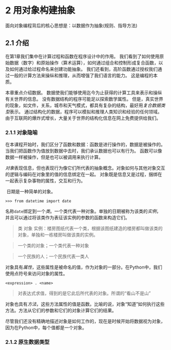 # 2 用对象构建抽象
面向对象编程背后的核心思想是：以数据作为抽象(规则、指导方法)

## 2.1 介绍
在第1章我们集中在计算过程和函数在程序设计中的作用。 我们看到了如何使用原始数据（数字）和原始操作（算术运算），如何通过组合和控制形成复合函数，以及如何通过给过程命名来创建功能抽象。 我们还看到，高阶函数通过授权我们通过一般的计算方法来操纵和推理，从而增强了我们语言的能力。 这是编程的本质。
  
本章重点介绍数据。 数据使我们能够使用迄今为止获得的计算工具来表示和操纵有关世界的信息。 没有数据结构的程序可能足以探索数学属性。 但是，真实世界的现象，如文件，关系，城市和天气模式，都具有复杂的结构，最好用*复合数据类型*表示。 通过结构化的数据，程序可以模拟和推理人类知识和经验的任何领域。 由于互联网的爆炸式增长，大量关于世界的结构化信息在网上免费提供给我们。

### 2.1.1 对象隐喻
在本课程开始时，我们区分了函数和数据：函数是进行操作的，数据是被操作的。 当我们把函数作为值放到数据中去时，我们承认数据也可以有行为。 函数可以像数据一样被操作，但是也可以被调用来执行计算。
  
*对象*表现信息，但也表现行为像它们所代表的抽象概念。对象如何与其他对象交互的逻辑与编码在对象里的值的信息绑定在一起。 对象既是信息又是过程，捆绑在一起表示复杂事物的属性，交互和行为。
  
  日期是一种简单的对象。
  ```
  >>> from datetime import date
  ```
名称`date`绑定到一个*类*。一个类代表一种对象。单独的日期被称为该类的*实例*，并且可以通过将该类作为表征该实例的参数的函数来构造它们。

> 类 对象 实例：楼房图纸代表一个类，根据该图纸建造的楼房都叫做该类的对象，单独和一栋楼房叫做该类的实例。

> 一个类的对象；一个类代表一种对象

> 一个民族的人；一个民族代表一类人

对象具有*属性*，这些属性是被命名的值，作为对象的一部分。在Python中，我们使用点符号来访问对象的属性。
```
<expression> . <name>
```

> 对表达式求值，得到的是它此后所代表的对象。所谓的“看山不是山”

对象也具有*方法*，这些方法属性的值是函数。比喻的说，对象“知道”如何执行这些方法。方法从它们的参数和它们的对象计算它们的结果。

尽管我们还没有精确地描述对象是如何工作的，现在是时候开始将数据视为对象，因为在Python中，每个值都是一个对象。

### 2.1.2 原生数据类型
